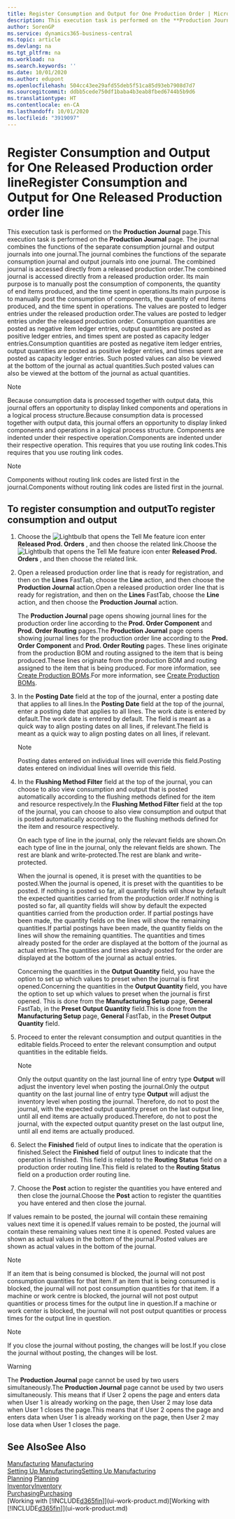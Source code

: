 ```yaml
---
title: Register Consumption and Output for One Production Order | Microsoft Docs
description: This execution task is performed on the **Production Journal** page. The journal combines the functions of the separate consumption journal and output journals into one journal. The combined journal is accessed directly from a released production order. Its main purpose is to manually post the consumption of components, the quantity of end items produced, and the time spent in operations.
author: SorenGP
ms.service: dynamics365-business-central
ms.topic: article
ms.devlang: na
ms.tgt_pltfrm: na
ms.workload: na
ms.search.keywords: ''
ms.date: 10/01/2020
ms.author: edupont
ms.openlocfilehash: 504cc43ee29afd55deb5f51ca85d93eb7908d7d7
ms.sourcegitcommit: ddbb5cede750df1baba4b3eab8fbed6744b5b9d6
ms.translationtype: HT
ms.contentlocale: en-CA
ms.lasthandoff: 10/01/2020
ms.locfileid: "3919097"
---
```

# <a name="register-consumption-and-output-for-one-released-production-order-line"></a><span data-ttu-id="2d1a1-106">Register Consumption and Output for One Released Production order line</span><span class="sxs-lookup"><span data-stu-id="2d1a1-106">Register Consumption and Output for One Released Production order line</span></span>
<span data-ttu-id="2d1a1-107">This execution task is performed on the **Production Journal** page.</span><span class="sxs-lookup"><span data-stu-id="2d1a1-107">This execution task is performed on the **Production Journal** page.</span></span> <span data-ttu-id="2d1a1-108">The journal combines the functions of the separate consumption journal and output journals into one journal.</span><span class="sxs-lookup"><span data-stu-id="2d1a1-108">The journal combines the functions of the separate consumption journal and output journals into one journal.</span></span> <span data-ttu-id="2d1a1-109">The combined journal is accessed directly from a released production order.</span><span class="sxs-lookup"><span data-stu-id="2d1a1-109">The combined journal is accessed directly from a released production order.</span></span> <span data-ttu-id="2d1a1-110">Its main purpose is to manually post the consumption of components, the quantity of end items produced, and the time spent in operations.</span><span class="sxs-lookup"><span data-stu-id="2d1a1-110">Its main purpose is to manually post the consumption of components, the quantity of end items produced, and the time spent in operations.</span></span> <span data-ttu-id="2d1a1-111">The values are posted to ledger entries under the released production order.</span><span class="sxs-lookup"><span data-stu-id="2d1a1-111">The values are posted to ledger entries under the released production order.</span></span> <span data-ttu-id="2d1a1-112">Consumption quantities are posted as negative item ledger entries, output quantities are posted as positive ledger entries, and times spent are posted as capacity ledger entries.</span><span class="sxs-lookup"><span data-stu-id="2d1a1-112">Consumption quantities are posted as negative item ledger entries, output quantities are posted as positive ledger entries, and times spent are posted as capacity ledger entries.</span></span> <span data-ttu-id="2d1a1-113">Such posted values can also be viewed at the bottom of the journal as actual quantities.</span><span class="sxs-lookup"><span data-stu-id="2d1a1-113">Such posted values can also be viewed at the bottom of the journal as actual quantities.</span></span>  

> [!NOTE]  
>  <span data-ttu-id="2d1a1-114">Because consumption data is processed together with output data, this journal offers an opportunity to display linked components and operations in a logical process structure.</span><span class="sxs-lookup"><span data-stu-id="2d1a1-114">Because consumption data is processed together with output data, this journal offers an opportunity to display linked components and operations in a logical process structure.</span></span> <span data-ttu-id="2d1a1-115">Components are indented under their respective operation.</span><span class="sxs-lookup"><span data-stu-id="2d1a1-115">Components are indented under their respective operation.</span></span> <span data-ttu-id="2d1a1-116">This requires that you use routing link codes.</span><span class="sxs-lookup"><span data-stu-id="2d1a1-116">This requires that you use routing link codes.</span></span>  

> [!NOTE]  
>  <span data-ttu-id="2d1a1-117">Components without routing link codes are listed first in the journal.</span><span class="sxs-lookup"><span data-stu-id="2d1a1-117">Components without routing link codes are listed first in the journal.</span></span>  

## <a name="to-register-consumption-and-output"></a><span data-ttu-id="2d1a1-118">To register consumption and output</span><span class="sxs-lookup"><span data-stu-id="2d1a1-118">To register consumption and output</span></span>  
1.  <span data-ttu-id="2d1a1-119">Choose the ![Lightbulb that opens the Tell Me feature](media/ui-search/search_small.png "Tell me what you want to do") icon enter **Released Prod. Orders** , and then choose the related link.</span><span class="sxs-lookup"><span data-stu-id="2d1a1-119">Choose the ![Lightbulb that opens the Tell Me feature](media/ui-search/search_small.png "Tell me what you want to do") icon enter **Released Prod. Orders** , and then choose the related link.</span></span>  
2.  <span data-ttu-id="2d1a1-120">Open a released production order line that is ready for registration, and then on the **Lines** FastTab, choose the **Line** action, and then choose the **Production Journal** action.</span><span class="sxs-lookup"><span data-stu-id="2d1a1-120">Open a released production order line that is ready for registration, and then on the **Lines** FastTab, choose the **Line** action, and then choose the **Production Journal** action.</span></span>  

    <span data-ttu-id="2d1a1-121">The **Production Journal** page opens showing journal lines for the production order line according to the **Prod. Order Component** and **Prod. Order Routing** pages.</span><span class="sxs-lookup"><span data-stu-id="2d1a1-121">The **Production Journal** page opens showing journal lines for the production order line according to the **Prod. Order Component** and **Prod. Order Routing** pages.</span></span> <span data-ttu-id="2d1a1-122">These lines originate from the production BOM and routing assigned to the item that is being produced.</span><span class="sxs-lookup"><span data-stu-id="2d1a1-122">These lines originate from the production BOM and routing assigned to the item that is being produced.</span></span> <span data-ttu-id="2d1a1-123">For more information, see [Create Production BOMs](production-how-to-create-routings.md).</span><span class="sxs-lookup"><span data-stu-id="2d1a1-123">For more information, see [Create Production BOMs](production-how-to-create-routings.md).</span></span>  

3.  <span data-ttu-id="2d1a1-124">In the **Posting Date** field at the top of the journal, enter a posting date that applies to all lines.</span><span class="sxs-lookup"><span data-stu-id="2d1a1-124">In the **Posting Date** field at the top of the journal, enter a posting date that applies to all lines.</span></span> <span data-ttu-id="2d1a1-125">The work date is entered by default.</span><span class="sxs-lookup"><span data-stu-id="2d1a1-125">The work date is entered by default.</span></span> <span data-ttu-id="2d1a1-126">The field is meant as a quick way to align posting dates on all lines, if relevant.</span><span class="sxs-lookup"><span data-stu-id="2d1a1-126">The field is meant as a quick way to align posting dates on all lines, if relevant.</span></span>  

    > [!NOTE]  
    >  <span data-ttu-id="2d1a1-127">Posting dates entered on individual lines will override this field.</span><span class="sxs-lookup"><span data-stu-id="2d1a1-127">Posting dates entered on individual lines will override this field.</span></span>  

4.  <span data-ttu-id="2d1a1-128">In the **Flushing Method Filter** field at the top of the journal, you can choose to also view consumption and output that is posted automatically according to the flushing methods defined for the item and resource respectively.</span><span class="sxs-lookup"><span data-stu-id="2d1a1-128">In the **Flushing Method Filter** field at the top of the journal, you can choose to also view consumption and output that is posted automatically according to the flushing methods defined for the item and resource respectively.</span></span>  

    <span data-ttu-id="2d1a1-129">On each type of line in the journal, only the relevant fields are shown.</span><span class="sxs-lookup"><span data-stu-id="2d1a1-129">On each type of line in the journal, only the relevant fields are shown.</span></span> <span data-ttu-id="2d1a1-130">The rest are blank and write-protected.</span><span class="sxs-lookup"><span data-stu-id="2d1a1-130">The rest are blank and write-protected.</span></span>  

    <span data-ttu-id="2d1a1-131">When the journal is opened, it is preset with the quantities to be posted.</span><span class="sxs-lookup"><span data-stu-id="2d1a1-131">When the journal is opened, it is preset with the quantities to be posted.</span></span> <span data-ttu-id="2d1a1-132">If nothing is posted so far, all quantity fields will show by default the expected quantities carried from the production order.</span><span class="sxs-lookup"><span data-stu-id="2d1a1-132">If nothing is posted so far, all quantity fields will show by default the expected quantities carried from the production order.</span></span> <span data-ttu-id="2d1a1-133">If partial postings have been made, the quantity fields on the lines will show the remaining quantities.</span><span class="sxs-lookup"><span data-stu-id="2d1a1-133">If partial postings have been made, the quantity fields on the lines will show the remaining quantities.</span></span> <span data-ttu-id="2d1a1-134">The quantities and times already posted for the order are displayed at the bottom of the journal as actual entries.</span><span class="sxs-lookup"><span data-stu-id="2d1a1-134">The quantities and times already posted for the order are displayed at the bottom of the journal as actual entries.</span></span>  

    <span data-ttu-id="2d1a1-135">Concerning the quantities in the **Output Quantity** field, you have the option to set up which values to preset when the journal is first opened.</span><span class="sxs-lookup"><span data-stu-id="2d1a1-135">Concerning the quantities in the **Output Quantity** field, you have the option to set up which values to preset when the journal is first opened.</span></span> <span data-ttu-id="2d1a1-136">This is done from the **Manufacturing Setup** page, **General** FastTab, in the **Preset Output Quantity** field.</span><span class="sxs-lookup"><span data-stu-id="2d1a1-136">This is done from the **Manufacturing Setup** page, **General** FastTab, in the **Preset Output Quantity** field.</span></span>

5.  <span data-ttu-id="2d1a1-137">Proceed to enter the relevant consumption and output quantities in the editable fields.</span><span class="sxs-lookup"><span data-stu-id="2d1a1-137">Proceed to enter the relevant consumption and output quantities in the editable fields.</span></span>  

    > [!NOTE]  
    >  <span data-ttu-id="2d1a1-138">Only the output quantity on the last journal line of entry type **Output** will adjust the inventory level when posting the journal.</span><span class="sxs-lookup"><span data-stu-id="2d1a1-138">Only the output quantity on the last journal line of entry type **Output** will adjust the inventory level when posting the journal.</span></span> <span data-ttu-id="2d1a1-139">Therefore, do not to post the journal, with the expected output quantity preset on the last output line, until all end items are actually produced.</span><span class="sxs-lookup"><span data-stu-id="2d1a1-139">Therefore, do not to post the journal, with the expected output quantity preset on the last output line, until all end items are actually produced.</span></span>  

6.  <span data-ttu-id="2d1a1-140">Select the **Finished** field of output lines to indicate that the operation is finished.</span><span class="sxs-lookup"><span data-stu-id="2d1a1-140">Select the **Finished** field of output lines to indicate that the operation is finished.</span></span> <span data-ttu-id="2d1a1-141">This field is related to the **Routing Status** field on a production order routing line.</span><span class="sxs-lookup"><span data-stu-id="2d1a1-141">This field is related to the **Routing Status** field on a production order routing line.</span></span>  
7.  <span data-ttu-id="2d1a1-142">Choose the **Post** action to register the quantities you have entered and then close the journal.</span><span class="sxs-lookup"><span data-stu-id="2d1a1-142">Choose the **Post** action to register the quantities you have entered and then close the journal.</span></span>  

<span data-ttu-id="2d1a1-143">If values remain to be posted, the journal will contain these remaining values next time it is opened.</span><span class="sxs-lookup"><span data-stu-id="2d1a1-143">If values remain to be posted, the journal will contain these remaining values next time it is opened.</span></span> <span data-ttu-id="2d1a1-144">Posted values are shown as actual values in the bottom of the journal.</span><span class="sxs-lookup"><span data-stu-id="2d1a1-144">Posted values are shown as actual values in the bottom of the journal.</span></span>  

> [!NOTE]  
>  <span data-ttu-id="2d1a1-145"> If an item that is being consumed is blocked, the journal will not post consumption quantities for that item.</span><span class="sxs-lookup"><span data-stu-id="2d1a1-145">If an item that is being consumed is blocked, the journal will not post consumption quantities for that item.</span></span> <span data-ttu-id="2d1a1-146">If a machine or work centre is blocked, the journal will not post output quantities or process times for the output line in question.</span><span class="sxs-lookup"><span data-stu-id="2d1a1-146">If a machine or work center is blocked, the journal will not post output quantities or process times for the output line in question.</span></span>  

> [!NOTE]  
>  <span data-ttu-id="2d1a1-147">If you close the journal without posting, the changes will be lost.</span><span class="sxs-lookup"><span data-stu-id="2d1a1-147">If you close the journal without posting, the changes will be lost.</span></span>  

> [!WARNING]  
>  <span data-ttu-id="2d1a1-148">The **Production Journal** page cannot be used by two users simultaneously.</span><span class="sxs-lookup"><span data-stu-id="2d1a1-148">The **Production Journal** page cannot be used by two users simultaneously.</span></span> <span data-ttu-id="2d1a1-149">This means that if User 2 opens the page and enters data when User 1 is already working on the page, then User 2 may lose data when User 1 closes the page.</span><span class="sxs-lookup"><span data-stu-id="2d1a1-149">This means that if User 2 opens the page and enters data when User 1 is already working on the page, then User 2 may lose data when User 1 closes the page.</span></span>  

## <a name="see-also"></a><span data-ttu-id="2d1a1-150">See Also</span><span class="sxs-lookup"><span data-stu-id="2d1a1-150">See Also</span></span>  
<span data-ttu-id="2d1a1-151">[Manufacturing](production-manage-manufacturing.md)  </span><span class="sxs-lookup"><span data-stu-id="2d1a1-151">[Manufacturing](production-manage-manufacturing.md)  </span></span>  
[<span data-ttu-id="2d1a1-152">Setting Up Manufacturing</span><span class="sxs-lookup"><span data-stu-id="2d1a1-152">Setting Up Manufacturing</span></span>](production-configure-production-processes.md)  
<span data-ttu-id="2d1a1-153">[Planning](production-planning.md)    </span><span class="sxs-lookup"><span data-stu-id="2d1a1-153">[Planning](production-planning.md)    </span></span>  
[<span data-ttu-id="2d1a1-154">Inventory</span><span class="sxs-lookup"><span data-stu-id="2d1a1-154">Inventory</span></span>](inventory-manage-inventory.md)  
[<span data-ttu-id="2d1a1-155">Purchasing</span><span class="sxs-lookup"><span data-stu-id="2d1a1-155">Purchasing</span></span>](purchasing-manage-purchasing.md)  
<span data-ttu-id="2d1a1-156">[Working with [!INCLUDE[d365fin](includes/d365fin_md.md)]](ui-work-product.md)</span><span class="sxs-lookup"><span data-stu-id="2d1a1-156">[Working with [!INCLUDE[d365fin](includes/d365fin_md.md)]](ui-work-product.md)</span></span>
